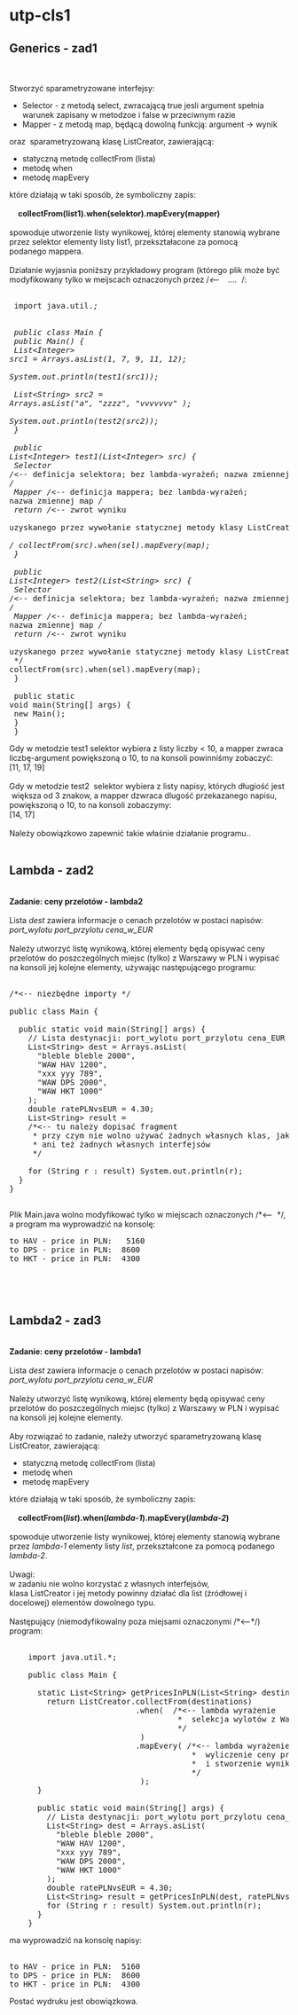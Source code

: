 <h1>utp-cls1</h1>

<h2>Generics - zad1</h2>

<br><br>Stworzyć sparametryzowane interfejsy:<br><ul><li>Selector - z metodą select, zwracającą true jesli argument spełnia warunek zapisany w metodzoe i false w przeciwnym razie</li><li>Mapper - z metodą map, będącą dowolną funkcją: argument -&gt; wynik</li></ul>oraz &nbsp;sparametryzowaną klasę ListCreator, zawierającą:<br><ul><li>statyczną metodę collectFrom (lista)</li><li>metodę when</li><li>metodę mapEvery</li></ul>które działają w&nbsp;taki sposób, że symboliczny zapis:<br><br>&nbsp;&nbsp;&nbsp; <span style="font-weight: bold;">collectFrom(list1).when(selektor).mapEvery(mapper)</span><br><br>spowoduje
utworzenie listy wynikowej, której elementy stanowią wybrane przez
selektor elementy&nbsp;listy list1, przekształacone za pomocą
podanego&nbsp;mappera.<br><br>Działanie wyjasnia poniższy przykładowy
program (którego plik może być modyfikowany tylko w meijscach
oznaczonych przez /*&lt;-- &nbsp; &nbsp;.... &nbsp;*/:<br><br><pre>      import java.util.*;<br>  <br>      public class Main {<br>        public Main() {<br>          List&lt;Integer&gt; src1 = Arrays.asList(1, 7, 9, 11, 12);<br>          System.out.println(test1(src1));<br><br>          List&lt;String&gt; src2 = Arrays.asList("a", "zzzz", "vvvvvvv" );<br>          System.out.println(test2(src2));<br>        }<br>  <br>        public List&lt;Integer&gt; test1(List&lt;Integer&gt; src) {<br>          Selector /*&lt;-- definicja selektora; bez lambda-wyrażeń; nazwa zmiennej sel */<br>          Mapper   /*&lt;-- definicja mappera; bez lambda-wyrażeń; nazwa zmiennej map */<br>          return   /*&lt;-- zwrot wyniku<br>            uzyskanego przez wywołanie statycznej metody klasy ListCreator:<br>           */  collectFrom(src).when(sel).mapEvery(map);<br>        }<br>  <br>        public List&lt;Integer&gt; test2(List&lt;String&gt; src) {<br>          Selector /*&lt;-- definicja selektora; bez lambda-wyrażeń; nazwa zmiennej sel */<br>          Mapper   /*&lt;-- definicja mappera; bez lambda-wyrażeń; nazwa zmiennej map */<br>          return   /*&lt;-- zwrot wyniku<br>            uzyskanego przez wywołanie statycznej metody klasy ListCreator:<br>           */  collectFrom(src).when(sel).mapEvery(map);<br>        }<br>  <br>        public static void main(String[] args) {<br>          new Main();<br>        }<br>      }</pre>Gdy
w metodzie test1 selektor wybiera z listy liczby &lt; 10, a mapper
zwraca liczbę-argument powiększoną o 10, to na konsoli powinniśmy
zobaczyć:<br>[11, 17, 19]<br><br>Gdy w metodzie test2 &nbsp;selektor
wybiera z listy napisy, których długiość jest &nbsp;większa od 3
znakow, a mapper dzwraca dlugość przekazanego napisu, powiększoną o 10,
to na konsoli zobaczymy:<br>[14, 17]<br><br>Należy obowiązkowo zapewnić takie właśnie działanie programu..
<br><br>

<h2>Lambda - zad2</h2><br>
<span style="font-weight: bold;">Zadanie: ceny przelotów - lambda2</span><br><br>Lista <span style="font-style: italic;">dest</span> zawiera informacje o cenach przelotów w postaci napisów:<br><span style="font-style: italic;">port_wylotu port_przylotu cena_w_EUR<br><br></span>Należy
utworzyć listę wynikową, której elementy będą opisywać ceny przelotów
do poszczególnych miejsc (tylko) z Warszawy w PLN i wypisać na konsoli
jej kolejne elementy, używając następującego programu:<br><br><pre>/*&lt;-- niezbędne importy */<br><br>public class Main {<br><br>  public static void main(String[] args) {<br>    // Lista destynacji: port_wylotu port_przylotu cena_EUR <br>    List&lt;String&gt; dest = Arrays.asList(<br>      "bleble bleble 2000",<br>      "WAW HAV 1200",<br>      "xxx yyy 789",<br>      "WAW DPS 2000",<br>      "WAW HKT 1000"<br>    );<br>    double ratePLNvsEUR = 4.30;<br>    List&lt;String&gt; result = <br>    /*&lt;-- tu należy dopisać fragment<br>     * przy czym nie wolno używać żadnych własnych klas, jak np. ListCreator<br>     * ani też żadnych własnych interfejsów<br>     */<br><br>    for (String r : result) System.out.println(r);<br>  }<br>}<br><br></pre>Plik Main.java wolno modyfikować tylko w miejscach oznaczonych /*&lt;-- &nbsp;*/, a program ma wyprowadzić na konsolę:<br><pre>to HAV - price in PLN:	5160<br>to DPS - price in PLN:	8600<br>to HKT - price in PLN:	4300<br></pre><pre></pre>

<br><br>
<h2>Lambda2 - zad3</h2><br>
<span style="font-weight: bold;">Zadanie: ceny przelotów - lambda1</span><br><br>Lista <span style="font-style: italic;">dest</span> zawiera informacje o cenach przelotów w postaci napisów:<br><span style="font-style: italic;">port_wylotu port_przylotu cena_w_EUR<br><br></span>Należy
utworzyć listę wynikową, której elementy będą opisywać ceny przelotów
do poszczególnych miejsc (tylko) z Warszawy w PLN i wypisać na konsoli
jej kolejne elementy.<br><br>Aby rozwiązać to zadanie, należy utworzyć&nbsp;sparametryzowaną klasę ListCreator, zawierającą:<br><ul><li>statyczną metodę collectFrom (lista)</li><li>metodę when</li><li>metodę mapEvery</li></ul>które działają w&nbsp;taki sposób, że symboliczny zapis:<br><br>&nbsp;&nbsp;&nbsp; <span style="font-weight: bold;">collectFrom(<span style="font-style: italic;">list</span>).when(<span style="font-style: italic;">lambda-1</span>).mapEvery(<span style="font-style: italic;">lambda-2</span>)</span><br><br>spowoduje
utworzenie listy wynikowej, której elementy stanowią wybrane przez <span style="font-style: italic;">lambda-1</span> elementy&nbsp;listy <span style="font-style: italic;">list</span>, przekształcone za pomocą
podanego <span style="font-style: italic;">lambda-2</span>.<br><br>Uwagi: <br>w zadaniu nie wolno korzystać z własnych interfejsów,<br>klasa ListCreator i jej metody powinny działać dla list (źródłowej i docelowej) elementów dowolnego typu.<br><br>Następujący (niemodyfikowalny poza miejsami oznaczonymi /*&lt;--*/) program:<br><br><pre>    import java.util.*;<br><br>    public class Main {<br><br>      static List&lt;String&gt; getPricesInPLN(List&lt;String&gt; destinations, double xrate) {<br>        return ListCreator.collectFrom(destinations)<br>                           .when(  /*&lt;-- lambda wyrażenie<br>                                    *  selekcja wylotów z Warszawy (zaczynających się od WAW)<br>                                    */<br>                            )<br>                           .mapEvery( /*&lt;-- lambda wyrażenie<br>                                       *  wyliczenie ceny przelotu w PLN<br>                                       *  i stworzenie wynikowego napisu<br>                                       */<br>                            );<br>      }<br><br>      public static void main(String[] args) {<br>        // Lista destynacji: port_wylotu port_przylotu cena_EUR <br>        List&lt;String&gt; dest = Arrays.asList(<br>          "bleble bleble 2000",<br>          "WAW HAV 1200",<br>          "xxx yyy 789",<br>          "WAW DPS 2000",<br>          "WAW HKT 1000"<br>        );<br>        double ratePLNvsEUR = 4.30;<br>        List&lt;String&gt; result = getPricesInPLN(dest, ratePLNvsEUR);<br>        for (String r : result) System.out.println(r);<br>      }<br>    }</pre>ma wyprowadzić na konsolę napisy:<br><br><pre>to HAV - price in PLN:	5160<br>to DPS - price in PLN:	8600<br>to HKT - price in PLN:	4300<br></pre>Postać wydruku jest obowiązkowa.<br><br><br><span style="font-style: italic;"><br></span>